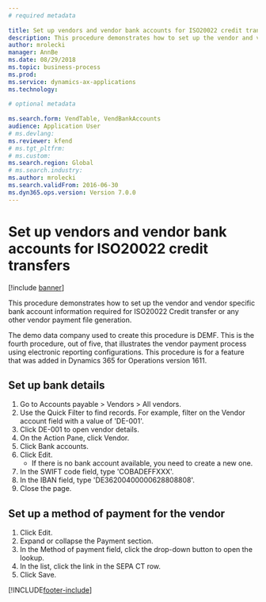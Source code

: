 ```yaml
--- 
# required metadata 
 
title: Set up vendors and vendor bank accounts for ISO20022 credit transfers
description: This procedure demonstrates how to set up the vendor and vendor specific bank account information required for ISO20022 Credit transfer or any other vendor payment file generation. 
author: mrolecki
manager: AnnBe 
ms.date: 08/29/2018
ms.topic: business-process 
ms.prod:  
ms.service: dynamics-ax-applications 
ms.technology:  
 
# optional metadata 
 
ms.search.form: VendTable, VendBankAccounts   
audience: Application User 
# ms.devlang:  
ms.reviewer: kfend
# ms.tgt_pltfrm:  
# ms.custom:  
ms.search.region: Global
# ms.search.industry: 
ms.author: mrolecki
ms.search.validFrom: 2016-06-30 
ms.dyn365.ops.version: Version 7.0.0 
---
```

# Set up vendors and vendor bank accounts for ISO20022 credit transfers

[!include [banner](../../includes/banner.md)]

This procedure demonstrates how to set up the vendor and vendor specific bank account information required for ISO20022 Credit transfer or any other vendor payment file generation. 

The demo data company used to create this procedure is DEMF.
This is the fourth procedure, out of five, that illustrates the vendor payment process using electronic reporting configurations. This procedure is for a feature that was added in Dynamics 365 for Operations version 1611.


## Set up bank details
1. Go to Accounts payable > Vendors > All vendors.
2. Use the Quick Filter to find records. For example, filter on the Vendor account field with a value of 'DE-001'.
3. Click DE-001 to open vendor details.
4. On the Action Pane, click Vendor.
5. Click Bank accounts.
6. Click Edit.
    * If there is no bank account available, you need to create a new one.  
7. In the SWIFT code field, type 'COBADEFFXXX'.
8. In the IBAN field, type 'DE36200400000628808808'.
9. Close the page.

## Set up a method of payment for the vendor
1. Click Edit.
2. Expand or collapse the Payment section.
3. In the Method of payment field, click the drop-down button to open the lookup.
4. In the list, click the link in the SEPA CT row.
5. Click Save.



[!INCLUDE[footer-include](../../../includes/footer-banner.md)]
